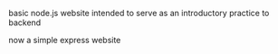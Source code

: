 basic node.js website intended to serve as an introductory practice to backend 

now a simple express website 
